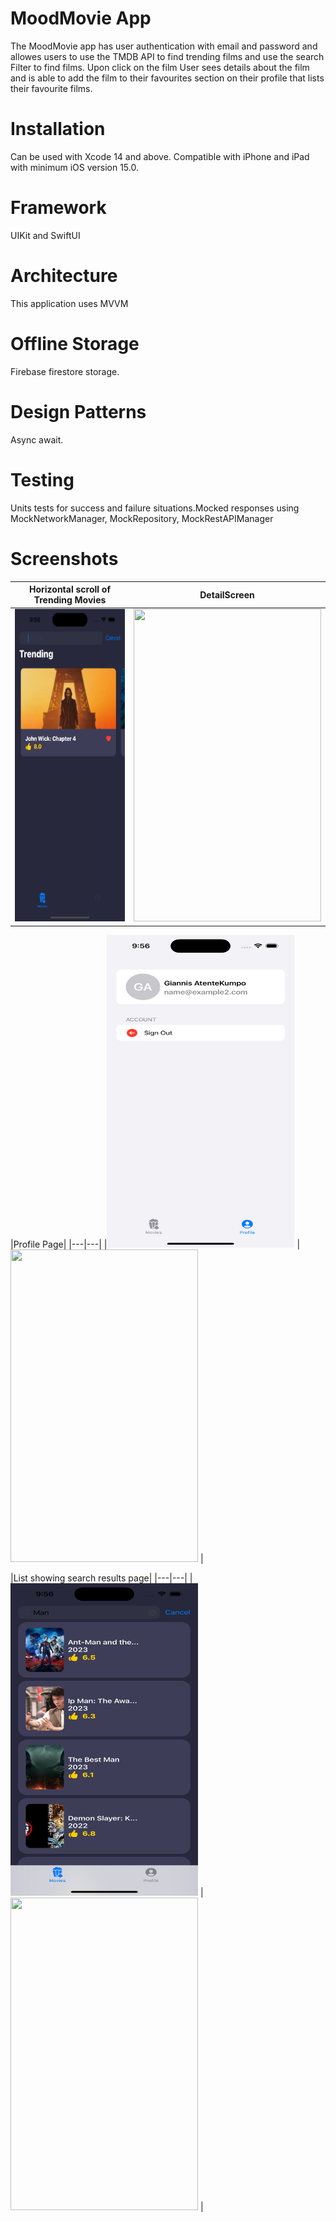 # MoodMovie App
The MoodMovie app has user authentication with email and password and allowes users to use the TMDB API to find trending films and use the search Filter to find films. Upon click on the film User sees details about the film and is able to add the film to their favourites section on their profile that lists their favourite films.

# Installation
Can be used with Xcode 14 and above. Compatible with iPhone and iPad with minimum iOS version 15.0.

# Framework
UIKit and SwiftUI 

# Architecture
This application uses MVVM

# Offline Storage
Firebase firestore storage.

# Design Patterns
Async await.

# Testing
Units tests for success and failure situations.Mocked responses using MockNetworkManager, MockRepository, MockRestAPIManager

# Screenshots

|Horizontal scroll of Trending Movies |DetailScreen|
|---|---|
|<img src="trending_movies_page.png" width="300" height="500"> |<img src="" width="300" height="500"> |

|Profile Page|
|---|---|
|<img src="profile_page.png" width="300" height="500"> |<img src="" width="300" height="500"> |


|List showing search results page|
|---|---|
|<img src="searchfilter.png" width="300" height="500"> |<img src="" width="300" height="500"> |
